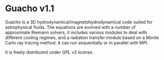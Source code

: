 # Guacho v1.1
Guacho is a 3D hydrodynamical/magnetohydrodynamical code suited for astrophysical fluids.
The equations are evolved with a number of approximate Riemann solvers, it includes various modules to deal with different cooling regimes, and a radiation transfer module based on a Monte Carlo ray tracing method.
It can run sequentially or in parallel with MPI.

It is freely distributed under GPL v3 license.
